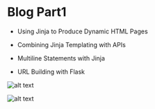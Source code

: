 # Blog Part1

- Using Jinja to Produce Dynamic HTML Pages

- Combining Jinja Templating with APIs

- Multiline Statements with Jinja

- URL Building with Flask

![alt text](?raw=true)

![alt text](?raw=true)